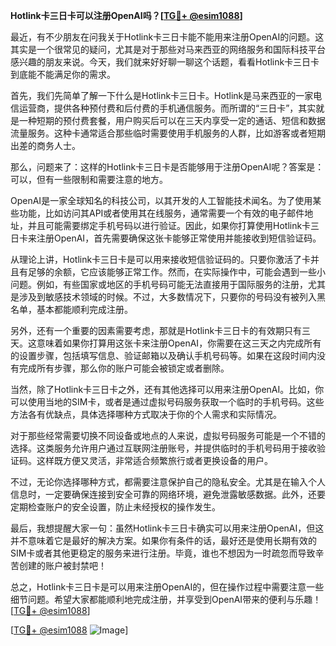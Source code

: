 **Hotlink卡三日卡可以注册OpenAI吗？[[TG💪+ @esim1088](https://t.me/s/esim1088)]**

最近，有不少朋友在问我关于Hotlink卡三日卡能不能用来注册OpenAI的问题。这其实是一个很常见的疑问，尤其是对于那些对马来西亚的网络服务和国际科技平台感兴趣的朋友来说。今天，我们就来好好聊一聊这个话题，看看Hotlink卡三日卡到底能不能满足你的需求。

首先，我们先简单了解一下什么是Hotlink卡三日卡。Hotlink是马来西亚的一家电信运营商，提供各种预付费和后付费的手机通信服务。而所谓的“三日卡”，其实就是一种短期的预付费套餐，用户购买后可以在三天内享受一定的通话、短信和数据流量服务。这种卡通常适合那些临时需要使用手机服务的人群，比如游客或者短期出差的商务人士。

那么，问题来了：这样的Hotlink卡三日卡是否能够用于注册OpenAI呢？答案是：可以，但有一些限制和需要注意的地方。

OpenAI是一家全球知名的科技公司，以其开发的人工智能技术闻名。为了使用某些功能，比如访问其API或者使用其在线服务，通常需要一个有效的电子邮件地址，并且可能需要绑定手机号码以进行验证。因此，如果你打算使用Hotlink卡三日卡来注册OpenAI，首先需要确保这张卡能够正常使用并能接收到短信验证码。

从理论上讲，Hotlink卡三日卡是可以用来接收短信验证码的。只要你激活了卡并且有足够的余额，它应该能够正常工作。然而，在实际操作中，可能会遇到一些小问题。例如，有些国家或地区的手机号码可能无法直接用于国际服务的注册，尤其是涉及到敏感技术领域的时候。不过，大多数情况下，只要你的号码没有被列入黑名单，基本都能顺利完成注册。

另外，还有一个重要的因素需要考虑，那就是Hotlink卡三日卡的有效期只有三天。这意味着如果你打算用这张卡来注册OpenAI，你需要在这三天之内完成所有的设置步骤，包括填写信息、验证邮箱以及确认手机号码等。如果在这段时间内没有完成所有步骤，那么你的账户可能会被锁定或者删除。

当然，除了Hotlink卡三日卡之外，还有其他选择可以用来注册OpenAI。比如，你可以使用当地的SIM卡，或者是通过虚拟号码服务获取一个临时的手机号码。这些方法各有优缺点，具体选择哪种方式取决于你的个人需求和实际情况。

对于那些经常需要切换不同设备或地点的人来说，虚拟号码服务可能是一个不错的选择。这类服务允许用户通过互联网注册账号，并提供临时的手机号码用于接收验证码。这样既方便又灵活，非常适合频繁旅行或者更换设备的用户。

不过，无论你选择哪种方式，都需要注意保护自己的隐私安全。尤其是在输入个人信息时，一定要确保连接到安全可靠的网络环境，避免泄露敏感数据。此外，还要定期检查账户的安全设置，防止未经授权的操作发生。

最后，我想提醒大家一句：虽然Hotlink卡三日卡确实可以用来注册OpenAI，但这并不意味着它是最好的解决方案。如果你有条件的话，最好还是使用长期有效的SIM卡或者其他更稳定的服务来进行注册。毕竟，谁也不想因为一时疏忽而导致辛苦创建的账户被封禁吧！

总之，Hotlink卡三日卡是可以用来注册OpenAI的，但在操作过程中需要注意一些细节问题。希望大家都能顺利地完成注册，并享受到OpenAI带来的便利与乐趣！[[TG💪+ @esim1088](https://t.me/s/esim1088)]

[[TG💪+ @esim1088](https://t.me/s/esim1088) ![Image](https://i.postimg.cc/4NQfJmqS/Snipaste-2025-05-13-00-14-12.png)]